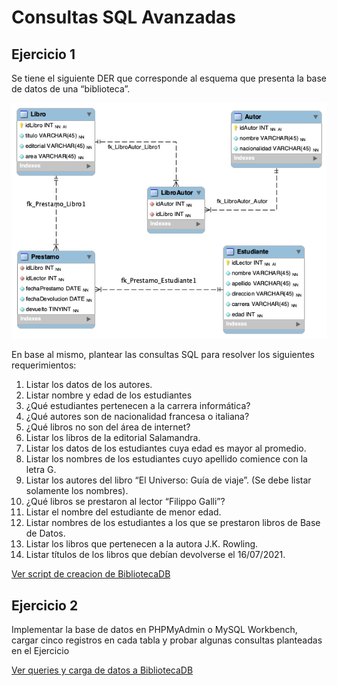 # Consultas SQL Avanzadas

## Ejercicio 1

Se tiene el siguiente DER que corresponde al esquema que presenta la base de datos de una “biblioteca”.

![DER](DER.png)

En base al mismo, plantear las consultas SQL para resolver los siguientes requerimientos:

1. Listar los datos de los autores.
2. Listar nombre y edad de los estudiantes
3. ¿Qué estudiantes pertenecen a la carrera informática?
4. ¿Qué autores son de nacionalidad francesa o italiana?
5. ¿Qué libros no son del área de internet?
6. Listar los libros de la editorial Salamandra.
7. Listar los datos de los estudiantes cuya edad es mayor al promedio.
8. Listar los nombres de los estudiantes cuyo apellido comience con la letra G.
9. Listar los autores del libro “El Universo: Guía de viaje”. (Se debe listar solamente los nombres).
10. ¿Qué libros se prestaron al lector “Filippo Galli”?
11. Listar el nombre del estudiante de menor edad.
12. Listar nombres de los estudiantes a los que se prestaron libros de Base de Datos.
13. Listar los libros que pertenecen a la autora J.K. Rowling.
14. Listar títulos de los libros que debían devolverse el 16/07/2021.

[Ver script de creacion de BibliotecaDB](script-bibliotecaDB.sql)

## Ejercicio 2

Implementar la base de datos en PHPMyAdmin o MySQL Workbench, cargar cinco registros en cada tabla y probar algunas consultas planteadas en el Ejercicio

[Ver queries y carga de datos a BibliotecaDB](queries-bibliotecaDB.sql)